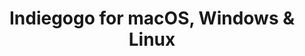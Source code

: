 ---
name: Indiegogo
url: 'https://www.indiegogo.com'
category: Social Networking
title: 'Indiegogo for macOS, Windows & Linux'
key: indiegogo

---